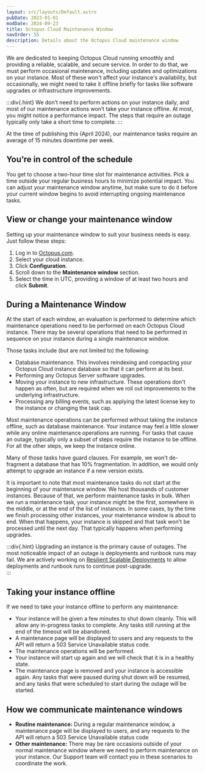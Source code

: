 ```yaml
---
layout: src/layouts/Default.astro
pubDate: 2023-01-01
modDate: 2024-09-23
title: Octopus Cloud Maintenance Window
navOrder: 55
description: Details about the Octopus Cloud maintenance window
---
```


We are dedicated to keeping Octopus Cloud running smoothly and providing a reliable, scalable, and secure service. In order to do that, we must perform occasional maintenance, including updates and optimizations on your instance.
Most of these won't affect your instance's availability, but occasionally, we might need to take it offline briefly for tasks like software upgrades or infrastructure improvements.


:::div{.hint}
We don’t need to perform actions on your instance daily, and most of our maintenance actions won’t take your instance offline. At most, you might notice a performance impact. The steps that require an outage typically only take a short time to complete.
:::

At the time of publishing this (April 2024), our maintenance tasks require an average of 15 minutes downtime per week.



## You’re in control of the schedule
You get to choose a two-hour time slot for maintenance activities. Pick a time outside your regular business hours to minimize potential impact.
You can adjust your maintenance window anytime, but make sure to do it before your current window begins to avoid interrupting ongoing maintenance tasks. 


## View or change your maintenance window
Setting up your maintenance window to suit your business needs is easy. Just follow these steps:

1. Log in to [Octopus.com](https://octopus.com).
2. Select your cloud instance.
3. Click **Configuration**.
4. Scroll down to the **Maintenance window** section.
5. Select the time in UTC, providing a window of at least two hours and click **Submit**.



## During a Maintenance Window

At the start of each window, an evaluation is performed to determine which maintenance operations need to be performed on each Octopus Cloud instance. There may be several operations that need to be performed in sequence on your instance during a single maintenance window.

Those tasks include (but are not limited to) the following:
- Database maintenance. This involves reindexing and compacting your Octopus Cloud instance database so that it can perform at its best. 
- Performing any Octopus Server software upgrades.
- Moving your instance to new infrastructure. These operations don't happen as often, but are required when we roll out improvements to the underlying infrastructure. 
- Processing any billing events, such as applying the latest license key to the instance or changing the task cap.

Most maintenance operations can be performed without taking the instance offline, such as database maintenance. Your instance may feel a little slower while any online maintenance operations are running.  For tasks that cause an outage, typically only a subset of steps require the instance to be offline. For all the other steps, we keep the instance online.

Many of those tasks have guard clauses. For example, we won't de-fragment a database that has 10% fragmentation. In addition, we would only attempt to upgrade an instance if a new version exists. 

It is important to note that most maintenance tasks do not start at the beginning of your maintenance window. We host thousands of customer instances. Because of that, we perform maintenance tasks in bulk. When we run a maintenance task, your instance might be the first, somewhere in the middle, or at the end of the list of instances. In some cases, by the time we finish processing other instances, your maintenance window is about to end. When that happens, your instance is skipped and that task won't be processed until the next day. That typically happens when performing upgrades. 

:::div{.hint}
Upgrading an instance is the primary cause of outages. The most noticeable impact of an outage is deployments and runbook runs may fail. We are actively working on [Resilient Scalable Deployments](https://roadmap.octopus.com/c/95-alpha-program-resilient-scalable-deployments-in-octopus-cloud) to allow deployments and runbook runs to continue post-upgrade.  
:::

## Taking your instance offline
If we need to take your instance offline to perform any maintenance:
- Your instance will be given a few minutes to shut down cleanly. This will allow any in-progress tasks to complete. Any tasks still running at the end of the timeout will be abandoned.
- A maintenance page will be displayed to users and any requests to the API will return a 503 Service Unavailable status code.
- The maintenance operations will be performed.
- Your instance will start up again and we will check that it is in a healthy state.
- The maintenance page is removed and your instance is accessible again. Any tasks that were paused during shut down will be resumed, and any tasks that were scheduled to start during the outage will be started.


## How we communicate maintenance windows
- **Routine maintenance:** During a regular maintenance window, a maintenance page will be displayed to users, and any requests to the API will return a 503 Service Unavailable status code
- **Other maintenance:** There may be rare occasions outside of your normal maintenance window where we need to perform maintenance on your instance. Our Support team will contact you in these scenarios to coordinate the work.
